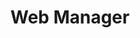 ---
tags: work
company: Al-Huda Publications
location: Islamabad
title: Web Manager
duration: February 2018 - February 2020
link: alhudapublications.org
href: https://alhudapublications.org/
details: Managed and maintained their e-commerce website - [alhudapublications.org](https://alhudapublications.org/). Updated the online store daily by adding new products and filling the catalog with SEO data. Managed invoices and performed troubleshooting of any issues regarding payments and purchases. Produced weekly reports on user search and usage analytics and saw an increase in traffic as more meta and structured data was added to product pages by me.
---